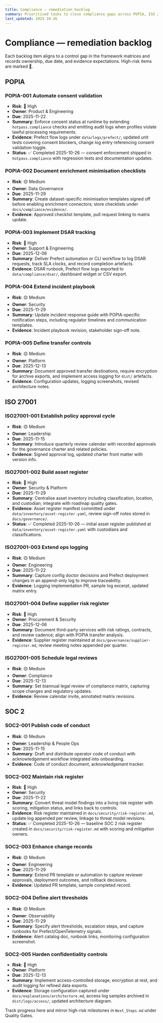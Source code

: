 ```yaml
---
title: Compliance — remediation backlog
summary: Prioritised tasks to close compliance gaps across POPIA, ISO 27001, and SOC 2.
last_updated: 2025-10-26
---
```


# Compliance — remediation backlog

Each backlog item aligns to a control gap in the framework matrices and records ownership, due date, and evidence expectations. High-risk items are marked 🔴.

## POPIA

### POPIA-001 Automate consent validation

- **Risk**: 🔴 High
- **Owner**: Product & Engineering
- **Due**: 2025-11-22
- **Summary**: Enforce consent status at runtime by extending `hotpass.compliance` checks and emitting audit logs when profiles violate lawful processing requirements.
- **Evidence**: Prefect flow logs under `data/logs/prefect/`, updated unit tests covering consent blockers, change log entry referencing consent validation toggle.
- **Status**: ✅ Completed 2025-10-26 — consent enforcement shipped in `hotpass.compliance` with regression tests and documentation updates.

### POPIA-002 Document enrichment minimisation checklists

- **Risk**: 🟡 Medium
- **Owner**: Data Governance
- **Due**: 2025-11-29
- **Summary**: Create dataset-specific minimisation templates signed off before enabling enrichment connectors; store checklists under `docs/compliance/evidence/`.
- **Evidence**: Approved checklist template, pull request linking to matrix update.

### POPIA-003 Implement DSAR tracking

- **Risk**: 🔴 High
- **Owner**: Support & Engineering
- **Due**: 2025-12-06
- **Summary**: Deliver Prefect automation or CLI workflow to log DSAR requests, track SLA clocks, and record completion artefacts.
- **Evidence**: DSAR runbook, Prefect flow logs exported to `data/compliance/dsar/`, dashboard widget or CSV export.

### POPIA-004 Extend incident playbook

- **Risk**: 🟡 Medium
- **Owner**: Security
- **Due**: 2025-11-29
- **Summary**: Update incident response guide with POPIA-specific notification steps, including regulator timelines and communication templates.
- **Evidence**: Incident playbook revision, stakeholder sign-off note.

### POPIA-005 Define transfer controls

- **Risk**: 🟡 Medium
- **Owner**: Platform
- **Due**: 2025-12-13
- **Summary**: Document approved transfer destinations, require encryption for archive exports, and implement access logging for `dist/` artefacts.
- **Evidence**: Configuration updates, logging screenshots, revised architecture notes.

## ISO 27001

### ISO27001-001 Establish policy approval cycle

- **Risk**: 🟡 Medium
- **Owner**: Leadership
- **Due**: 2025-11-15
- **Summary**: Introduce quarterly review calendar with recorded approvals for the governance charter and related policies.
- **Evidence**: Signed approval log, updated charter front matter with version info.

### ISO27001-002 Build asset register

- **Risk**: 🔴 High
- **Owner**: Security & Platform
- **Due**: 2025-11-29
- **Summary**: Centralise asset inventory including classification, location, and custodian; integrate with roadmap quality gates.
- **Evidence**: Asset register manifest committed under `data/inventory/asset-register.yaml`, review sign-off notes stored in `docs/governance/`.
- **Status**: ✅ Completed 2025-10-26 — initial asset register published at `data/inventory/asset-register.yaml` with custodians and classifications.

### ISO27001-003 Extend ops logging

- **Risk**: 🟡 Medium
- **Owner**: Engineering
- **Due**: 2025-11-22
- **Summary**: Capture config doctor decisions and Prefect deployment changes in an append-only log to improve traceability.
- **Evidence**: Logging implementation PR, sample log excerpt, updated matrix entry.

### ISO27001-004 Define supplier risk register

- **Risk**: 🔴 High
- **Owner**: Procurement & Security
- **Due**: 2025-12-06
- **Summary**: Document third-party services with risk ratings, contracts, and review cadence; align with POPIA transfer analysis.
- **Evidence**: Supplier register maintained at `docs/governance/supplier-register.md`, review meeting notes appended per quarter.

### ISO27001-005 Schedule legal reviews

- **Risk**: 🟡 Medium
- **Owner**: Compliance
- **Due**: 2025-12-13
- **Summary**: Set biannual legal review of compliance matrix, capturing scope changes and regulatory updates.
- **Evidence**: Review calendar invite, annotated matrix revisions.

## SOC 2

### SOC2-001 Publish code of conduct

- **Risk**: 🟡 Medium
- **Owner**: Leadership & People Ops
- **Due**: 2025-11-15
- **Summary**: Draft and distribute operator code of conduct with acknowledgement workflow integrated into onboarding.
- **Evidence**: Code of conduct document, acknowledgement tracker.

### SOC2-002 Maintain risk register

- **Risk**: 🔴 High
- **Owner**: Security
- **Due**: 2025-11-22
- **Summary**: Convert threat model findings into a living risk register with scoring, mitigation status, and links back to controls.
- **Evidence**: Risk register maintained in `docs/security/risk-register.md`, update log appended per review, linkage to threat model revisions.
- **Status**: ✅ Completed 2025-10-26 — baseline SOC 2 risk register created in `docs/security/risk-register.md` with scoring and mitigation owners.

### SOC2-003 Enhance change records

- **Risk**: 🟡 Medium
- **Owner**: Engineering
- **Due**: 2025-11-29
- **Summary**: Extend PR template or automation to capture reviewer approvals, deployment outcomes, and rollback decisions.
- **Evidence**: Updated PR template, sample completed record.

### SOC2-004 Define alert thresholds

- **Risk**: 🟡 Medium
- **Owner**: Observability
- **Due**: 2025-11-29
- **Summary**: Specify alert thresholds, escalation steps, and capture runbooks for Prefect/OpenTelemetry signals.
- **Evidence**: Alert catalog doc, runbook links, monitoring configuration screenshot.

### SOC2-005 Harden confidentiality controls

- **Risk**: 🔴 High
- **Owner**: Platform
- **Due**: 2025-12-13
- **Summary**: Implement access-controlled storage, encryption at rest, and audit logging for refined data exports.
- **Evidence**: Storage configuration captured under `docs/explanations/architecture.md`, access log samples archived in `dist/logs/access/`, updated architecture diagram.

Track progress here and mirror high-risk milestones in `Next_Steps.md` under Quality Gates.
